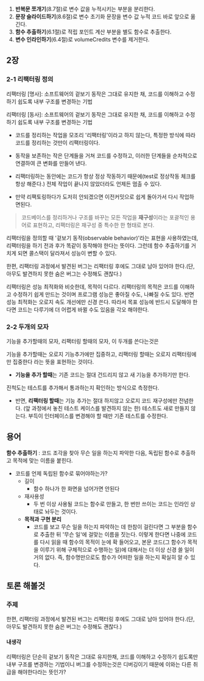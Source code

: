 1. **반복문 쪼개기**(8.7절)로 변수 값을 누적시키는 부분을 분리한다.
1. **문장 슬라이드하기**(8.6절)로 변수 초기화 문장을 변수 값 누적 코드 바로 앞으로 옮긴다.
1. **함수 추출하기**(6.1절)로 적립 포인트 계산 부분을 별도 함수로 추출한다.
1. **변수 인라인하기**(6.4절)로 volumeCredits 변수를 제거한다.

## 2장

### 2-1 리팩터링 정의

리팩터링 [명사]: 소프트웨어의 겉보기 동작은 그대로 유지한 채, 코드를 이해하고 수정하기 쉽도록 내부 구조를 변경하는 기법

리팩터링 [동사]: 소프트웨어의 겉보기 동작은 그대로 유지한 채, 코드를 이해하고 수정하기 쉽도록 내부 구조를 변경하는 기법

- 코드를 정리하는 작업을 모조리 '리팩터링'이라고 하지 않는다, 특정한 방식에 따라 코드를 정리하는 것만이 리팩터링이다.

- 동작을 보존하는 작은 단계들을 거쳐 코드를 수정하고, 이러한 단계들을 순차적으로 연결하여 큰 변화를 만들어 낸다.

- 리팩터링하는 동안에는 코드가 항상 정상 작동하기 때문에(test로 정상작동 체크를 항상 해준다.) 전체 작업이 끝나지 않았더라도 언제든 멈출 수 있다.

- 만약 리팩토링하다가 도저히 안되겠으면 이전커밋으로 쉽게 돌아가서 다시 작업하면된다.

> 코드베이스를 정리하거나 구조를 바꾸는 모든 작업을 **재구성**이라는 포괄적인 용어로 표현하고, 리팩터링은 재구성 중 특수한 한 형태로 본다.

리팩터링을 정의할 때 '겉보기 동작(observable behavior)'라는 표현을 사용하였는데, 리팩터링을 하기 전과 후가 똑같이 동작해야 한다는 뜻이다. 그런데 함수 추출하기를 거치게 되면 콜스택이 달라져서 성능이 변할 수 있다.

한편, 리팩터링 과정에서 발견된 버그는 리팩터링 후에도 그대로 남아 있어야 한다.(단, 아무도 발견하지 못한 숨은 버그는 수정해도 괜찮다.)

리팩터링은 성능 최적화와 비슷한데, 목적이 다르다. 리팩터링의 목적은 코드를 이해하고 수정하기 쉽게 만드는 것이며 프로그램 성능은 좋아질 수도, 나빠질 수도 있다. 반면 성능 최적화는 오로지 속도 개선에만 신경 쓴다. 따라서 목표 성능에 반드시 도달해야 한다면 코드는 다루기에 더 어렵게 바뀔 수도 있음을 각오 해야한다.

### 2-2 두개의 모자

기능을 추가할때의 모자, 리팩터링 할때의 모자, 이 두개를 쓴다는것은

기능을 추가할때는 오로지 기능추가에만 집중하고, 리팩터링 할때는 오로지 리팩터링에만 집중한다 라는 뜻을 표현하는 것이다.

- **기능을 추가 할때**는 기존 코드는 절대 건드리지 않고 새 기능을 추가하기만 한다.

진척도는 테스트를 추가해서 통과하는지 확인하는 방식으로 측정한다.

- 반면, **리팩터링 할때**는 기능 추가는 절대 하지않고 오로지 코드 재구성에만 전념한다. (앞 과정에서 놓친 테스트 케이스를 발견하지 않는 한) 테스트도 새로 만들지 않는다. 부득이 인터페이스를 변경해야 할 때만 기존 테스트를 수정한다.






## 용어

**함수 추출하기** : 코드 조각을 찾아 무슨 일을 하는지 파악한 다음, 독립된 함수로 추출하고 목적에 맞는 이름을 붙힌다.

- 코드를 언제 독립된 함수로 묶어야하는가?
    - 길이
        - 함수 하나가 한 화면을 넘어가면 안된다
    - 재사용성
        - 두 번 이상 사용될 코드는 함수로 만들고, 한 번만 쓰이는 코드는 인라인 상태로 놔두는 것이다.
    - **목적과 구현 분리**
        - 코드를 보고 무슨 일을 하는지 파악하는 데 한참이 걸린다면 그 부분을 함수로 추출한 뒤 '무슨 일'에 걸맞는 이름을 짓는다. 이렇게 한다면 나중에 코드를 다시 읽을 때 함수의 목적이 눈에 확 들어오고, 본문 코드(그 함수가 목적을 이루기 위해 구체적으로 수행하는 일)에 대해서는 더 이상 신경 쓸 일이 거의 없다. 즉, 함수명만으로도 함수가 어떠한 일을 하는지 확실히 알 수 있다.
    
    

## 토론 해볼것

### 주제
한편, 리팩터링 과정에서 발견된 버그는 리팩터링 후에도 그대로 남아 있어야 한다.(단, 아무도 발견하지 못한 숨은 버그는 수정해도 괜찮다.)

#### 내생각
리팩터링은 단순히 겉보기 동작은 그대로 유지한채, 코드를 이해하고 수정하기 쉽도록만 내부 구조를 변경하는 기법이니 버그를 수정하는것은 디버깅이기 때문에 이와는 다른 취급을 해야한다라는 뜻인가?

